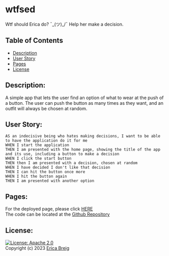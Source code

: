 # wtfsed

Wtf should Erica do? ¯\_(ツ)\_/¯ Help her make a decision.

## Table of Contents

- [Description](#description)
- [User Story](#user_story)
- [Pages](#pages)
- [License](#license)

## Description:

A simple app that lets the user find an option of what to wear at the push of a button. The user can push the button as many times as they want, and an outfit will always be chosen at random.

## User Story:

```
AS an indecisive being who hates making decisions, I want to be able to have the application do it for me
WHEN I start the application
THEN I am presented with the home page, showing the title of the app and its use, including a button to make a decision
WHEN I click the start button
THEN then I am presented with a decision, chosen at random
WHEN I have decided I don't like that decision
THEN I can hit the button once more
WHEN I hit the button again
THEN I am presented with another option
```

## Pages:

For the deployed page, please click [HERE](https://ericabreig.github.io/wtfsed/)
<br>
The code can be located at the [Github Repository](https://github.com/EricaBreig/wtfsed)

## License:

[![License: Apache 2.0](https://img.shields.io/badge/License-Apache%202.0-blue.svg)](https://opensource.org/licenses/apache-2-0/)
<br>
Copyright (c) 2023 [Erica Breig](https://github.com/EricaBreig)

